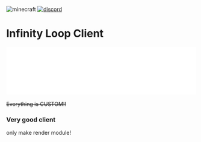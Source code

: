 ![minecraft](https://img.shields.io/badge/Minecraft-1.12.2-blue.svg)
[![discord](https://img.shields.io/badge/Discord-JK2Zz2CDpM-8080c0)](https://discord.gg/AdFEggFXfW)

# Infinity Loop Client

![Logo](https://github.com/KuroHere/InfinityLoop/blob/master/src/main/resources/assets/loop/imgs/logotransparent.png)

~~Everything is CUSTOM!!~~

### **Very good client**

only make render module!
